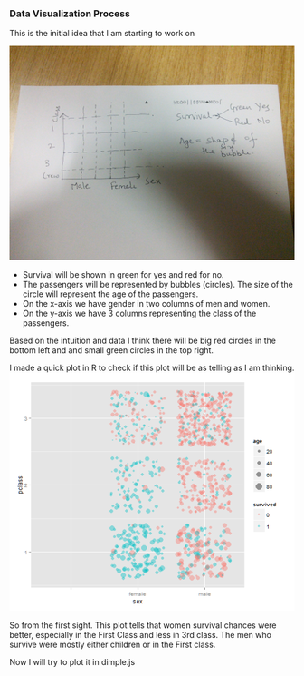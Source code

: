 ### Data Visualization Process

This is the initial idea that I am starting to work on

![](./versions//sketch_v1.jpg)

* Survival will be shown in green for yes and red for no.
* The passengers will be represented by bubbles (circles). The size of the circle will represent the age of the passengers.
* On the x-axis we have gender in two columns of men and women.
* On the y-axis we have 3 columns representing the class of the passengers.

Based on the intuition and data I think there will be big red circles in the bottom left and and small green circles in the top right.

I made a quick plot in R to check if this plot will be as telling as I am thinking.
![](./versions//testplot_v1.png)

So from the first sight. This plot tells that women survival chances were better, especially in the First Class and less in 3rd class. The men who survive were mostly either children or in the First class.

Now I will try to plot it in dimple.js
